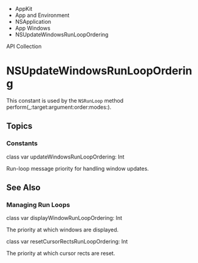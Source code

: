 

- AppKit
- App and Environment
- NSApplication
- App Windows
-  NSUpdateWindowsRunLoopOrdering 

API Collection

# NSUpdateWindowsRunLoopOrdering

This constant is used by the `NSRunLoop` method perform(_:target:argument:order:modes:).

## Topics

### Constants

class var updateWindowsRunLoopOrdering: Int

Run-loop message priority for handling window updates.

## See Also

### Managing Run Loops

class var displayWindowRunLoopOrdering: Int

The priority at which windows are displayed.

class var resetCursorRectsRunLoopOrdering: Int

The priority at which cursor rects are reset.

